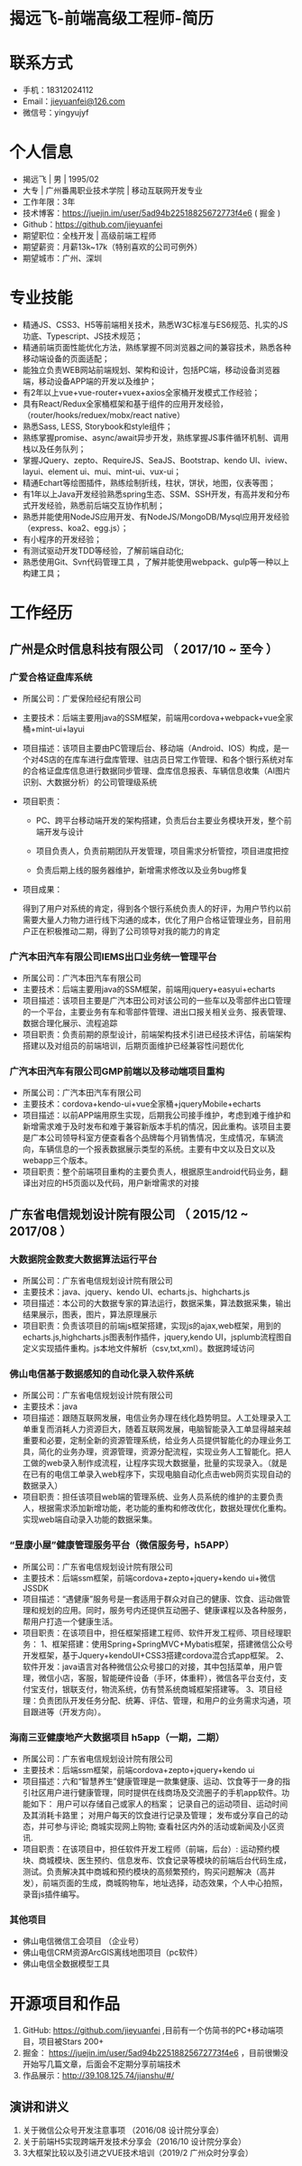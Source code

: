 # 揭远飞-前端高级工程师-简历

# 联系方式

- 手机：18312024112
- Email：jieyuanfei@126.com
- 微信号：yingyujyf

# 个人信息

- 揭远飞  |  男  |  1995/02
- 大专  |  广州番禺职业技术学院  |  移动互联网开发专业
- 工作年限：3年
- 技术博客：https://juejin.im/user/5ad94b22518825672773f4e6 ( 掘金 )
- Github：https://github.com/jieyuanfei
- 期望职位：全栈开发 | 高级前端工程师
- 期望薪资：月薪13k~17k（特别喜欢的公司可例外）
- 期望城市：广州、深圳

# 专业技能

- 精通JS、CSS3、H5等前端相关技术，熟悉W3C标准与ES6规范、扎实的JS功底、Typescript、JS技术规范；
- 精通前端页面性能优化方法，熟练掌握不同浏览器之间的兼容技术，熟悉各种移动端设备的页面适配；
- 能独立负责WEB网站前端规划、架构和设计，包括PC端，移动设备浏览器端，移动设备APP端的开发以及维护；
- 有2年以上vue+vue-router+vuex+axios全家桶开发模式工作经验；
- 具有React/Redux全家桶框架和基于组件的应用开发经验，（router/hooks/reduex/mobx/react native）
- 熟悉Sass, LESS, Storybook和style组件；
- 熟练掌握promise、async/await异步开发，熟练掌握JS事件循环机制、调用栈以及任务队列；
- 掌握JQuery、zepto、RequireJS、SeaJS、Bootstrap、kendo UI、iview、layui、element ui、mui、mint-ui、vux-ui；
- 精通Echart等绘图插件，熟练绘制折线，柱状，饼状，地图，仪表等图；
- 有1年以上Java开发经验熟悉spring生态、SSM、SSH开发，有高并发和分布式开发经验，熟悉前后端交互协作机制；
- 熟悉并能使用NodeJS应用开发、有NodeJS/MongoDB/Mysql应用开发经验（express、koa2、egg.js）；
- 有小程序的开发经验；
- 有测试驱动开发TDD等经验，了解前端自动化;
- 熟悉使用Git、Svn代码管理工具 ，了解并能使用webpack、gulp等一种以上构建工具；

# 工作经历

## 广州是众时信息科技有限公司 （ 2017/10 ~  至今 ）

### 广爱合格证盘库系统

- 所属公司：广爱保险经纪有限公司

- 主要技术：后端主要用java的SSM框架，前端用cordova+webpack+vue全家桶+mint-ui+layui

- 项目描述：该项目主要由PC管理后台、移动端（Android、IOS）构成，是一个对4S店的在库车进行盘库管理、驻店员日常工作管理、和各个银行系统对车的合格证盘库信息进行数据同步管理、盘库信息报表、车辆信息收集（AI图片识别、大数据分析）的公司管理级系统

- 项目职责：

  - PC、跨平台移动端开发的架构搭建，负责后台主要业务模块开发，整个前端开发与设计

  - 项目负责人，负责前期团队开发管理，项目需求分析管控，项目进度把控

  - 负责后期上线的服务器维护，新增需求修改以及业务bug修复

- 项目成果：

  得到了用户对系统的肯定，得到各个银行系统负责人的好评，为用户节约以前需要大量人力物力进行线下沟通的成本，优化了用户合格证管理业务，目前用户正在积极推动二期，得到了公司领导对我的能力的肯定

### 广汽本田汽车有限公司IEMS出口业务统一管理平台

- 所属公司：广汽本田汽车有限公司
- 主要技术：后端主要用java的SSM框架，前端用jquery+easyui+echarts
- 项目描述：该项目主要是广汽本田公司对该公司的一些车以及零部件出口管理的一个平台，主要业务有车和零部件管理、进出口报关相关业务、报表管理、数据合理化展示、流程追踪
- 项目职责：负责前期的原型设计，前端架构技术引进已经技术评估，前端架构搭建以及对组员的前端培训，后期页面维护已经兼容性问题优化

### 广汽本田汽车有限公司GMP前端以及移动端项目重构

- 所属公司：广汽本田汽车有限公司
- 主要技术：cordova+kendo-ui+vue全家桶+jqueryMobile+echarts
- 项目描述：以前APP端用原生实现，后期我公司接手维护，考虑到难于维护和新增需求难于及时发布和难于兼容新版本手机的情况，因此重构。该项目主要是广本公司领导科室方便查看各个品牌每个月销售情况，生成情况，车辆流向，车辆信息的一个报表数据展示类型的系统。主要有中文以及日文以及webapp三个版本。
- 项目职责：整个前端项目重构的主要负责人，根据原生android代码业务，翻译出对应的H5页面以及代码，用户新增需求的对接

## 广东省电信规划设计院有限公司  （ 2015/12 ~ 2017/08 ）

### 大数据院金数麦大数据算法运行平台

- 所属公司：广东省电信规划设计院有限公司
- 主要技术：java、jquery、kendo UI、echarts.js、highcharts.js
- 项目描述：本公司的大数据专家的算法运行，数据采集，算法数据采集，输出结果展示，图表，图片，算法原理展示  
- 项目职责：负责该项目的前端js框架搭建，实现js的ajax,web框架，用到的echarts.js,highcharts.js图表制作插件，jquery,kendo UI，jsplumb流程图自定义实现插件重构。js本地文件解析（csv,txt,xml）。数据跨域访问  

### 佛山电信基于数据感知的自动化录入软件系统

- 所属公司：广东省电信规划设计院有限公司
- 主要技术：java
- 项目描述：跟随互联网发展，电信业务办理在线化趋势明显。人工处理录入工单重复而消耗人力资源巨大，随着互联网发展，电脑智能录入工单显得越来越重要和必要，定制全新的资源管理系统，给业务人员提供智能化的办理业务工具，简化的业务办理，资源管理，资源分配流程，实现业务人工智能化。把人工做的web录入制作成流程，让程序实现大数据量，批量的实现录入。（就是在已有的电信工单录入web程序下，实现电脑自动化点击web网页实现自动的数据录入）  
- 项目职责：担任该项目web端的管理系统、业务人员系统的维护的主要负责人，根据需求添加新增功能，老功能的重构和修改优化，数据处理优化重构。实现web端自动录入功能的数据采集。 

### “昱康小屋”健康管理服务平台（微信服务号，h5APP）

- 所属公司：广东省电信规划设计院有限公司
- 主要技术：后端ssm框架，前端cordova+zepto+jquery+kendo ui+微信JSSDK
- 项目描述：“遇健康”服务号是一套适用于群众对自己的健康、饮食、运动做管理和规划的应用。同时，服务号内还提供互动圈子、健康课程以及各种服务，帮用户打造一个健康生活。 
- 项目职责：在该项目中，担任框架搭建工程师、软件开发工程师、项目经理职务： 1、框架搭建：使用Spring+SpringMVC+Mybatis框架，搭建微信公众号开发框架，基于Jquery+kendoUI+CSS3搭建cordova混合式app框架。 2、软件开发：java语言对各种微信公众号接口的对接，其中包括菜单，用户管理，微信小店，客服，智能硬件设备（手环，体重秤），微信各平台支付，支付宝支付，银联支付，物流系统，仿有赞系统商城框架搭建等。 3、项目经理：负责团队开发任务分配、统筹、评估、管理，和用户的业务需求沟通，项目跟进等（开发方向）。 

### 海南三亚健康地产大数据项目 h5app（一期，二期）

- 所属公司：广东省电信规划设计院有限公司
- 主要技术：后端ssm框架，前端cordova+zepto+jquery+kendo ui
- 项目描述：六和“智慧养生”健康管理是一款集健康、运动、饮食等于一身的指引社区用户进行健康管理，同时提供在线商场及交流圈子的手机app软件。功能如下： 用户可以存储自己或家人的档案； 记录自己的运动项目、运动时间及其消耗卡路里； 对用户每天的饮食进行记录及管理； 发布或分享自己的动态，并可参与评论; 商城实现网上购物; 查看社区内外的活动或新闻及小区资讯.  
- 项目职责：在该项目中，担任软件开发工程师（前端，后台）: 运动预约模块、商城模块、医生预约、信息发布、饮食记录等模块的前端后台代码生成，测试。负责解决其中商城和预约模块的高频繁预约，购买问题解决（高并发），前端页面的生成，商城购物车，地址选择，动态效果，个人中心拍照，录音js插件编写。 

### 其他项目

- 佛山电信微信工会项目 （企业号）
- 佛山电信CRM资源ArcGIS离线地图项目（pc软件）
- 佛山电信全数据模型工具

# 开源项目和作品

1. GitHub: https://github.com/jieyuanfei  ,目前有一个仿简书的PC+移动端项目，项目被Stars 200+
2. 掘金： https://juejin.im/user/5ad94b22518825672773f4e6 ，目前很懒没开始写几篇文章，后面会不定期分享前端技术
3. 作品展示：http://39.108.125.74/jianshu/#/

## 演讲和讲义

1. 关于微信公众号开发注意事项 （2016/08  设计院分享会）
2. 关于前端H5实现跨端开发技术分享会（2016/10  设计院分享会）
3. 3大框架比较以及引进之VUE技术培训（2019/2  广州众时分享会）



  
